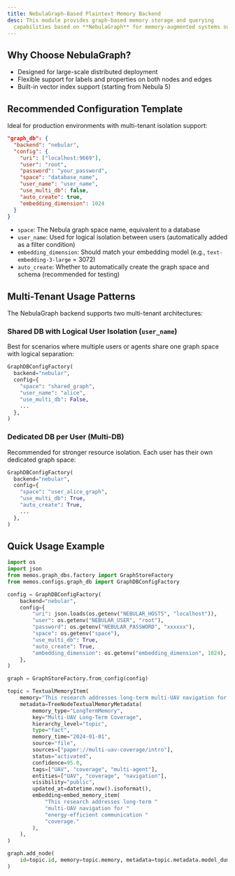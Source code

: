 ```yaml
---
title: NebulaGraph-Based Plaintext Memory Backend
desc: This module provides graph-based memory storage and querying 
  capabilities based on **NebulaGraph** for memory-augmented systems such as RAG pipelines, cognitive agents, or personal assistants. It inherits from `BaseGraphDB`, supports multi-user isolation, structured search, external vector indexing, and is well-suited for large-scale graph construction and reasoning.
---
```


## Why Choose NebulaGraph?

* Designed for large-scale distributed deployment
* Flexible support for labels and properties on both nodes and edges
* Built-in vector index support (starting from Nebula 5)

## Recommended Configuration Template

Ideal for production environments with multi-tenant isolation support:

```json
"graph_db": {
  "backend": "nebular",
  "config": {
    "uri": ["localhost:9669"],
    "user": "root",
    "password": "your_password",
    "space": "database_name",
    "user_name": "user_name",
    "use_multi_db": false,
    "auto_create": true,
    "embedding_dimension": 1024
  }
}
```

* `space`: The Nebula graph space name, equivalent to a database
* `user_name`: Used for logical isolation between users (automatically added as a filter condition)
* `embedding_dimension`: Should match your embedding model (e.g., `text-embedding-3-large` = 3072)
* `auto_create`: Whether to automatically create the graph space and schema (recommended for testing)

## Multi-Tenant Usage Patterns

The NebulaGraph backend supports two multi-tenant architectures:

### Shared DB with Logical User Isolation (`user_name`)

Best for scenarios where multiple users or agents share one graph space with logical separation:

```python
GraphDBConfigFactory(
  backend="nebular",
  config={
    "space": "shared_graph",
    "user_name": "alice",
    "use_multi_db": False,
    ...
  },
)
```

### Dedicated DB per User (Multi-DB)

Recommended for stronger resource isolation. Each user has their own dedicated graph space:

```python
GraphDBConfigFactory(
  backend="nebular",
  config={
    "space": "user_alice_graph",
    "use_multi_db": True,
    "auto_create": True,
    ...
  },
)
```

## Quick Usage Example

```python
import os
import json
from memos.graph_dbs.factory import GraphStoreFactory
from memos.configs.graph_db import GraphDBConfigFactory

config = GraphDBConfigFactory(
    backend="nebular",
    config={
        "uri": json.loads(os.getenv("NEBULAR_HOSTS", "localhost")),
        "user": os.getenv("NEBULAR_USER", "root"),
        "password": os.getenv("NEBULAR_PASSWORD", "xxxxxx"),
        "space": os.getenv("space"),
        "use_multi_db": True,
        "auto_create": True,
        "embedding_dimension": os.getenv("embedding_dimension", 1024),
    },
)

graph = GraphStoreFactory.from_config(config)

topic = TextualMemoryItem(
    memory="This research addresses long-term multi-UAV navigation for energy-efficient communication coverage.",
    metadata=TreeNodeTextualMemoryMetadata(
        memory_type="LongTermMemory",
        key="Multi-UAV Long-Term Coverage",
        hierarchy_level="topic",
        type="fact",
        memory_time="2024-01-01",
        source="file",
        sources=["paper://multi-uav-coverage/intro"],
        status="activated",
        confidence=95.0,
        tags=["UAV", "coverage", "multi-agent"],
        entities=["UAV", "coverage", "navigation"],
        visibility="public",
        updated_at=datetime.now().isoformat(),
        embedding=embed_memory_item(
            "This research addresses long-term "
            "multi-UAV navigation for "
            "energy-efficient communication "
            "coverage."
        ),
    ),
)

graph.add_node(
    id=topic.id, memory=topic.memory, metadata=topic.metadata.model_dump(exclude_none=True)
)
```
